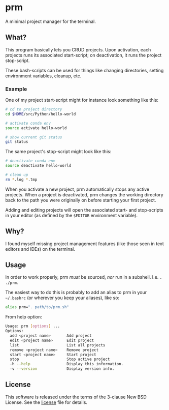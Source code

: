 # prm
A minimal project manager for the terminal.

## What?
This program basically lets you CRUD projects. Upon activation, each projects runs its associated start-script; on deactivation, it runs the project stop-script.

These bash-scripts can be used for things like changing directories, setting environment variables, cleanup, etc.

### Example
One of my project start-script might for instance look something like this:

```bash
# cd to project directory
cd $HOME/src/Python/hello-world

# activate conda env
source activate hello-world

# show current git status
git status
```

The same project's stop-script might look like this:

```bash
# deactivate conda env
source deactivate hello-world

# clean up
rm *.log *.tmp
```

When you activate a new project, prm automatically stops any active projects.
When a project is deactivated, prm changes the working directory back to the path you were originally on before starting your first project.

Adding and editing projects will open the associated start- and stop-scripts in your editor (as defined by the `$EDITOR` environment variable).

## Why?
I found myself missing project management features (like those seen in text editors and IDEs) on the terminal.

## Usage
In order to work properly, prm *must* be sourced, *nor* run in a subshell.
I.e. `. ./prm`.

The easiest way to do this is probably to add an alias to prm in your `~/.bashrc` (or wherever you keep your aliases), like so:

```bash
alias prm=". path/to/prm.sh"
```

From help option:

```bash
Usage: prm [options] ...
Options:
  add <project name>       Add project
  edit <project name>      Edit project
  list                     List all projects
  remove <project name>    Remove project
  start <project name>     Start project
  stop                     Stop active project
  -h --help                Display this information.
  -v --version             Display version info.
```

## License
This software is released under the terms of the 3-clause New BSD License. See the [license](LICENSE.txt) file for details.
